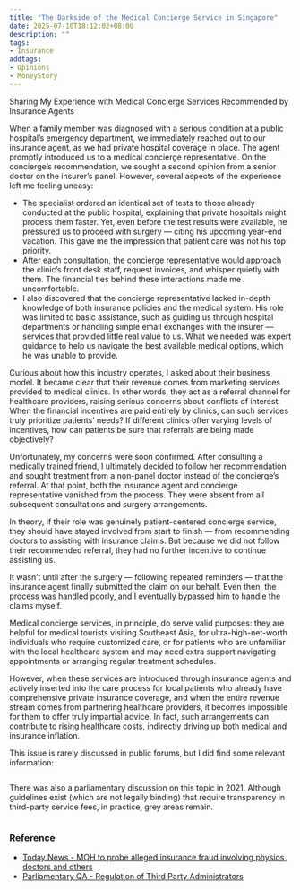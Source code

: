 ```yaml
---
title: "The Darkside of the Medical Concierge Service in Singapore"
date: 2025-07-10T18:12:02+08:00
description: ""
tags: 
- Insurance
addtags:
- Opinions
- MoneyStory
---
```


Sharing My Experience with Medical Concierge Services Recommended by Insurance Agents

When a family member was diagnosed with a serious condition at a public hospital’s emergency department, we immediately reached out to our insurance agent, as we had private hospital coverage in place. The agent promptly introduced us to a medical concierge representative. On the concierge’s recommendation, we sought a second opinion from a senior doctor on the insurer’s panel. However, several aspects of the experience left me feeling uneasy:

- The specialist ordered an identical set of tests to those already conducted at the public hospital, explaining that private hospitals might process them faster. Yet, even before the test results were available, he pressured us to proceed with surgery — citing his upcoming year-end vacation. This gave me the impression that patient care was not his top priority.
- After each consultation, the concierge representative would approach the clinic’s front desk staff, request invoices, and whisper quietly with them. The financial ties behind these interactions made me uncomfortable.
- I also discovered that the concierge representative lacked in-depth knowledge of both insurance policies and the medical system. His role was limited to basic assistance, such as guiding us through hospital departments or handling simple email exchanges with the insurer — services that provided little real value to us. What we needed was expert guidance to help us navigate the best available medical options, which he was unable to provide.

Curious about how this industry operates, I asked about their business model. It became clear that their revenue comes from marketing services provided to medical clinics. In other words, they act as a referral channel for healthcare providers, raising serious concerns about conflicts of interest. When the financial incentives are paid entirely by clinics, can such services truly prioritize patients’ needs? If different clinics offer varying levels of incentives, how can patients be sure that referrals are being made objectively?

Unfortunately, my concerns were soon confirmed. After consulting a medically trained friend, I ultimately decided to follow her recommendation and sought treatment from a non-panel doctor instead of the concierge’s referral. At that point, both the insurance agent and concierge representative vanished from the process. They were absent from all subsequent consultations and surgery arrangements.

In theory, if their role was genuinely patient-centered concierge service, they should have stayed involved from start to finish — from recommending doctors to assisting with insurance claims. But because we did not follow their recommended referral, they had no further incentive to continue assisting us.

It wasn’t until after the surgery — following repeated reminders — that the insurance agent finally submitted the claim on our behalf. Even then, the process was handled poorly, and I eventually bypassed him to handle the claims myself.

Medical concierge services, in principle, do serve valid purposes: they are helpful for medical tourists visiting Southeast Asia, for ultra-high-net-worth individuals who require customized care, or for patients who are unfamiliar with the local healthcare system and may need extra support navigating appointments or arranging regular treatment schedules.

However, when these services are introduced through insurance agents and actively inserted into the care process for local patients who already have comprehensive private insurance coverage, and when the entire revenue stream comes from partnering healthcare providers, it becomes impossible for them to offer truly impartial advice. In fact, such arrangements can contribute to rising healthcare costs, indirectly driving up both medical and insurance inflation.

This issue is rarely discussed in public forums, but I did find some relevant information:

<div>
    <span class="image fit" style="max-width: 800px;"><img src="https://s3.ap-southeast-1.amazonaws.com/littlecheesecake.me/money.sense/singapore-medical-concierge/medical-concierge-news.png" alt="" /></span>
</div>

There was also a parliamentary discussion on this topic in 2021. Although guidelines exist (which are not legally binding) that require transparency in third-party service fees, in practice, grey areas remain.

<div>
    <span class="image fit" style="max-width: 800px;"><img src="https://s3.ap-southeast-1.amazonaws.com/littlecheesecake.me/money.sense/singapore-medical-concierge/medical-concierge.png" alt="" /></span>
</div>

### Reference

- [Today News - MOH to probe alleged insurance fraud involving physios, doctors and others](https://www.todayonline.com/singapore/moh-probe-alleged-insurance-fraud-involving-physios-doctors-and-others)
- [Parliamentary QA - Regulation of Third Party Administrators](https://www.moh.gov.sg/newsroom/regulation-of-third-party-administrators)
